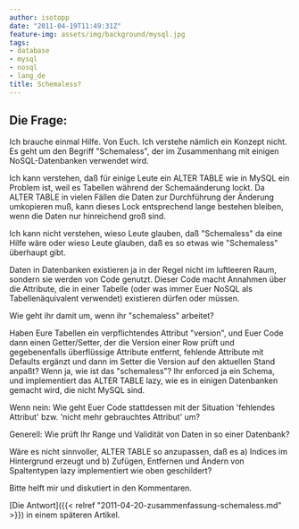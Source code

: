 ```yaml
---
author: isotopp
date: "2011-04-19T11:49:31Z"
feature-img: assets/img/background/mysql.jpg
tags:
- database
- mysql
- nosql
- lang_de
title: Schemaless?
---
```

## Die Frage:

Ich brauche einmal Hilfe. Von Euch. Ich verstehe nämlich ein Konzept nicht.
Es geht um den Begriff "Schemaless", der im Zusammenhang mit einigen
NoSQL-Datenbanken verwendet wird.

Ich kann verstehen, daß für einige Leute ein ALTER TABLE wie in MySQL ein
Problem ist, weil es Tabellen während der Schemaänderung lockt. Da ALTER
TABLE in vielen Fällen die Daten zur Durchführung der Änderung umkopieren
muß, kann dieses Lock entsprechend lange bestehen bleiben, wenn die Daten
nur hinreichend groß sind.

Ich kann nicht verstehen, wieso Leute glauben, daß "Schemaless" da eine
Hilfe wäre oder wieso Leute glauben, daß es so etwas wie "Schemaless"
überhaupt gibt.

Daten in Datenbanken existieren ja in der Regel nicht im luftleeren Raum,
sondern sie werden von Code genutzt. Dieser Code macht Annahmen über die
Attribute, die in einer Tabelle (oder was immer Euer NoSQL als
Tabellenäquivalent verwendet) existieren dürfen oder müssen.

Wie geht ihr damit um, wenn ihr "schemaless" arbeitet?

Haben Eure Tabellen ein verpflichtendes Attribut "version", und Euer Code
dann einen Getter/Setter, der die Version einer Row prüft und gegebenenfalls
überflüssige Attribute entfernt, fehlende Attribute mit Defaults ergänzt und
dann im Setter die Version auf den aktuellen Stand anpaßt? Wenn ja, wie ist
das "schemaless"? Ihr enforced ja ein Schema, und implementiert das ALTER
TABLE lazy, wie es in einigen Datenbanken gemacht wird, die nicht MySQL
sind.

Wenn nein: Wie geht Euer Code stattdessen mit der Situation 'fehlendes
Attribut' bzw. 'nicht mehr gebrauchtes Attribut' um?

Generell: Wie prüft Ihr Range und Validität von Daten in so einer Datenbank?

Wäre es nicht sinnvoller, ALTER TABLE so anzupassen, daß es a) Indices im
Hintergrund erzeugt und b) Zufügen, Entfernen und Ändern von Spaltentypen
lazy implementiert wie oben geschildert?

Bitte helft mir und diskutiert in den Kommentaren.

[Die Antwort]({{< relref "2011-04-20-zusammenfassung-schemaless.md" >}}) in einem späteren Artikel.
